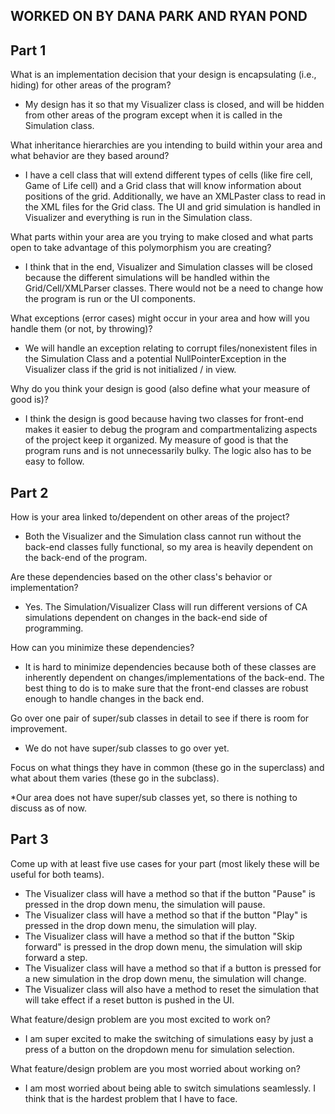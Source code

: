 ## WORKED ON BY DANA PARK AND RYAN POND

## Part 1

What is an implementation decision that your design is encapsulating (i.e., hiding) for other areas of the program?

* My design has it so that my Visualizer class is closed, and will be hidden from other areas of the program except when it is called in the Simulation class.

What inheritance hierarchies are you intending to build within your area and what behavior are they based around?

* I have a cell class that will extend different types of cells (like fire cell, Game of Life cell) and a Grid class that will know information about positions of the grid. Additionally, we have an XMLPaster class to read in the XML files for the Grid class. The UI and grid simulation is handled in Visualizer and everything is run in the Simulation class.

What parts within your area are you trying to make closed and what parts open to take advantage of this polymorphism you are creating?

* I think that in the end, Visualizer and Simulation classes will be closed because the different simulations will be handled within the Grid/Cell/XMLParser classes. There would not be a need to change how the program is run or the UI components.

What exceptions (error cases) might occur in your area and how will you handle them (or not, by throwing)?

* We will handle an exception relating to corrupt files/nonexistent files in the Simulation Class and a potential NullPointerException in the Visualizer class if the grid is not initialized / in view.

Why do you think your design is good (also define what your measure of good is)?

* I think the design is good because having two classes for front-end makes it easier to debug the program and compartmentalizing aspects of the project keep it organized. My measure of good is that the program runs and is not unnecessarily bulky. The logic also has to be easy to follow.

## Part 2

How is your area linked to/dependent on other areas of the project?

* Both the Visualizer and the Simulation class cannot run without the back-end classes fully functional, so my area is heavily dependent on the back-end of the program.

Are these dependencies based on the other class's behavior or implementation?

* Yes. The Simulation/Visualizer Class will run different versions of CA simulations dependent on changes in the back-end side of programming.

How can you minimize these dependencies?

* It is hard to minimize dependencies because both of these classes are inherently dependent on changes/implementations of the back-end. The best thing to do is to make sure that the front-end classes are robust enough to handle changes in the back end.

Go over one pair of super/sub classes in detail to see if there is room for improvement. 

* We do not have super/sub classes to go over yet.

Focus on what things they have in common (these go in the superclass) and what about them varies (these go in the subclass).

*Our area does not have super/sub classes yet, so there is nothing to discuss as of now.

## Part 3

Come up with at least five use cases for your part (most likely these will be useful for both teams).

* The Visualizer class will have a method so that if the button "Pause" is pressed in the drop down menu, the simulation will pause.
* The Visualizer class will have a method so that if the button "Play" is pressed in the drop down menu, the simulation will play.
* The Visualizer class will have a method so that if the button "Skip forward" is pressed in the drop down menu, the simulation will skip forward a step.
* The Visualizer class will have a method so that if a button is pressed for a new simulation in the drop down menu, the simulation will change.
* The Visualizer class will also have a method to reset the simulation that will take effect if a reset button is pushed in the UI.

What feature/design problem are you most excited to work on?

* I am super excited to make the switching of simulations easy by just a press of a button on the dropdown menu for simulation selection.

What feature/design problem are you most worried about working on?

* I am most worried about being able to switch simulations seamlessly. I think that is the hardest problem that I have to face.

